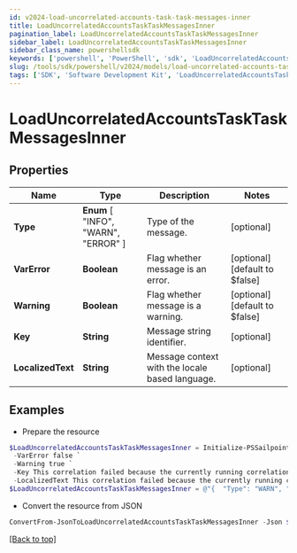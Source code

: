 ```yaml
---
id: v2024-load-uncorrelated-accounts-task-task-messages-inner
title: LoadUncorrelatedAccountsTaskTaskMessagesInner
pagination_label: LoadUncorrelatedAccountsTaskTaskMessagesInner
sidebar_label: LoadUncorrelatedAccountsTaskTaskMessagesInner
sidebar_class_name: powershellsdk
keywords: ['powershell', 'PowerShell', 'sdk', 'LoadUncorrelatedAccountsTaskTaskMessagesInner', 'V2024LoadUncorrelatedAccountsTaskTaskMessagesInner'] 
slug: /tools/sdk/powershell/v2024/models/load-uncorrelated-accounts-task-task-messages-inner
tags: ['SDK', 'Software Development Kit', 'LoadUncorrelatedAccountsTaskTaskMessagesInner', 'V2024LoadUncorrelatedAccountsTaskTaskMessagesInner']
---
```



# LoadUncorrelatedAccountsTaskTaskMessagesInner

## Properties

Name | Type | Description | Notes
------------ | ------------- | ------------- | -------------
**Type** |  **Enum** [  "INFO",    "WARN",    "ERROR" ] | Type of the message. | [optional] 
**VarError** | **Boolean** | Flag whether message is an error. | [optional] [default to $false]
**Warning** | **Boolean** | Flag whether message is a warning. | [optional] [default to $false]
**Key** | **String** | Message string identifier. | [optional] 
**LocalizedText** | **String** | Message context with the locale based language. | [optional] 

## Examples

- Prepare the resource
```powershell
$LoadUncorrelatedAccountsTaskTaskMessagesInner = Initialize-PSSailpoint.V2024LoadUncorrelatedAccountsTaskTaskMessagesInner  -Type WARN `
 -VarError false `
 -Warning true `
 -Key This correlation failed because the currently running correlation must complete before the next one can start. `
 -LocalizedText This correlation failed because the currently running correlation must complete before the next one can start.
$LoadUncorrelatedAccountsTaskTaskMessagesInner = @"{  "Type": "WARN", "VarError": false, "Warning": true, "Key": "This correlation failed because the currently running correlation must complete before the next one can start.", "LocalizedText": "This correlation failed because the currently running correlation must complete before the next one can start." }"@
```

- Convert the resource from JSON
```powershell
ConvertFrom-JsonToLoadUncorrelatedAccountsTaskTaskMessagesInner -Json $LoadUncorrelatedAccountsTaskTaskMessagesInner
```


[[Back to top]](#) 

